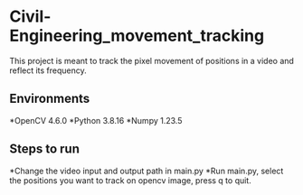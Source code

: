 # Civil-Engineering_movement_tracking

This project is meant to track the pixel movement of positions in a video and reflect its frequency. 

## Environments
*OpenCV 4.6.0
*Python 3.8.16
*Numpy 1.23.5

## Steps to run
*Change the video input and output path in main.py
*Run main.py, select the positions you want to track on opencv image, press q to quit.
